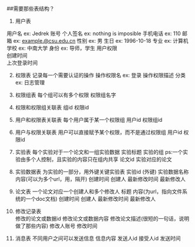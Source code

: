 
##需要那些表结构？
1. 用户表

用户名   ex: Jedrek
账号
个人签名  ex: nothing is imposible
手机电话  ex: 110
邮箱         ex: example.@csu.edu.cn
性别         ex: 男
生日         ex: 1996-10-18
专业         ex: 计算机
学校         ex: 中南大学
身份         ex: 导师，学生
用户权限  
创建时间  
上次登录时间


2.  权限表      记录每一个需要认证的操作
操作权限名      ex: 登录
操作权限描述
分类              ex: 日志管理

3. 权限组表   每个组可以有多个权限
权限组名字

4. 权限和权限组关联表
组id
权限id

5. 用户和权限表关联表   每个用户属于某一个权限组
用户id
权限组id

6. 用户与权限关联表    用户可以直接赋予某个权限，而不是通过权限组
用户id
权限id

7. 实验表   每个实验对于一个论文和一组实验数据
实验标题
实验的组  ps:一个实验由多个人控制，且实验的内容只在组内共享
论文id     实验对应的论文

8. 实验数据表   为实验的一部分，用外键关键实验表
实验id (外键)
实验数据名称
内容(可以为多个url，用，隔开)
创建时间
创建人
最新修改时间
最新修改人


8. 论文表    一个论文对应一个创建人和多个修改人
标题
内容(为url，指向文件系统的一个doc文档)
创建时间
创建人
最新修改时间
最新修改人

9. 修改记录表   
修改的论文或数据id
修改论文或数据内容
修改论文描述(很短的一句话，说明做了那些内容)
修改人账号
修改时间

10. 消息表  不同用户之间可以发送信息
信息内容
发送人id
接受人id
发送时间
